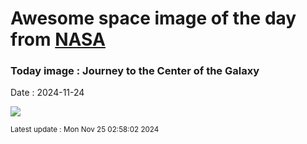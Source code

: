 
# Awesome space image of the day from [NASA](https://api.nasa.gov/)

### Today image : Journey to the Center of the Galaxy
Date : 2024-11-24

![](https://www.youtube.com/embed/FNHexFdacK0?rel=0)

<small>Latest update : Mon Nov 25 02:58:02 2024</small>
        